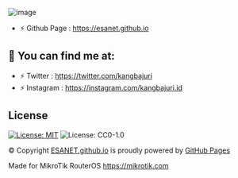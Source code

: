 ![image](https://user-images.githubusercontent.com/42666125/202864286-43913603-5fae-4532-a329-36f26c547c5a.png)

- ⚡ Github Page : https://esanet.github.io

## :link: <b>You can find me at:</b>

- ⚡ Twitter : https://twitter.com/kangbajuri
- ⚡ Instagram : https://instagram.com/kangbajuri.id

## <b>License</b><br>

[![License: MIT](https://img.shields.io/badge/License-MIT-yellow.svg)](https://opensource.org/licenses/MIT)
![License: CC0-1.0](https://img.shields.io/badge/License-CC0_1.0-lightgrey.svg)

© Copyright <a href="https://ESANET.github.io/">ESANET.github.io</a> is proudly powered by <a href="https://pages.github.com/">GitHub Pages</a> <br>

Made for MikroTik RouterOS https://mikrotik.com
